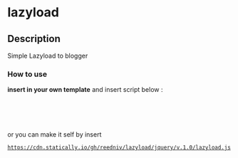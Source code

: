 # lazyload


## Description

Simple Lazyload to blogger

### How to use

**insert in your own template** and insert script below :
<pre><code>
<script type='text/javascript'>
/*! Lazyload */
var lazyload=!1;window.addEventListener("scroll",function(){(0!=document.documentElement.scrollTop&&!1===lazyload||0!=document.body.scrollTop&&!1===lazyload)&&(!function(){var e=document.createElement("script");e.type="text/javascript",e.async=!0,e.src="https://cdn.statically.io/gh/reedniv/lazyload/jquery/v.1.0/lazyload.js?cache=31556952";var a=document.getElementsByTagName("script")[0];a.parentNode.insertBefore(e,a)}(),lazyload=!0)},!0);
</script>
</code></pre>
or you can make it self by insert <pre><code>https://cdn.statically.io/gh/reedniv/lazyload/jquery/v.1.0/lazyload.js</code></pre>

